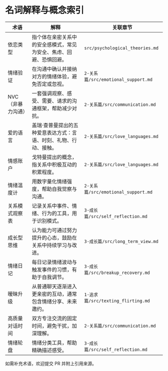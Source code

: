 # 名词解释与概念索引

| 术语             | 解释                                                         | 关联章节                               |
| ---------------- | ------------------------------------------------------------ | -------------------------------------- |
| 依恋类型         | 指个体在亲密关系中的安全感模式，常见为安全、焦虑、回避、恐惧回避。 | `src/psychological_theories.md` |
| 情绪验证         | 在沟通中确认并接纳对方的情绪体验，避免否定或忽视。             | `2-关系篇/src/emotional_support.md` |
| NVC（非暴力沟通）| 一套强调观察、感受、需要、请求的沟通框架，帮助减少对抗。       | `2-关系篇/src/communication.md`     |
| 爱的语言         | 盖瑞·查普曼提出的五种爱意表达方式：言语、时刻、礼物、行动、接触。 | `2-关系篇/src/love_languages.md`    |
| 情感账户         | 戈特曼提出的概念，指关系中积极互动的积累程度。                 | `2-关系篇/src/love_languages.md`    |
| 情绪温度计       | 用数字量化情绪强度，帮助自我觉察与沟通。                       | `2-关系篇/src/emotional_support.md` |
| 关系模式观察表   | 记录关系中事件、情绪、行为的工具，用于识别模式。               | `3-成长篇/src/self_reflection.md`         |
| 成长型思维       | 认为能力可通过努力提升的心态，鼓励在关系中持续学习与改进。       | `3-成长篇/src/long_term_view.md`          |
| 情绪日记         | 每日记录情绪波动与触发事件的习惯，有助于自我调节。             | `3-成长篇/src/breakup_recovery.md`        |
| 暧昧升级         | 从普通聊天逐渐进入更亲密的互动，通常包含情绪分享、未来邀约。     | `1-追求篇/src/texting_flirting.md`    |
| 高质量对话时间   | 双方专注交流的固定时间，避免干扰，加深理解。                   | `2-关系篇/src/communication.md`     |
| 情绪轮盘         | 情绪分类工具，帮助精确描述感受。                               | `3-成长篇/src/self_reflection.md`         |

如需补充术语，欢迎提交 PR 并附上引用来源。
